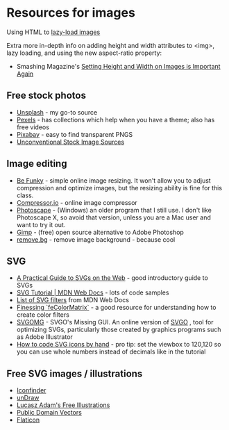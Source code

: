 # Resources for images

Using HTML to [lazy-load images](https://www.w3schools.com/tags/att_img_loading.asp)

Extra more in-depth info on adding height and width attributes to \<img\>, lazy loading, and using the new aspect-ratio property:

- Smashing Magazine's [Setting Height and Width on Images is Important Again](https://www.smashingmagazine.com/2020/03/setting-height-width-images-important-again/)

## Free stock photos

- [Unsplash](https://unsplash.com/) - my go-to source
- [Pexels](https://www.pexels.com/) - has collections which help when you have a theme; also has free videos
- [Pixabay](https://pixabay.com/) - easy to find transparent PNGS
- [Unconventional Stock Image Sources](https://css-tricks.com/unconventional-stock-image-sources/)

## Image editing

- [Be Funky](https://www.befunky.com/features/resize-image/) \- simple online image resizing. It won't allow you to adjust compression and optimize images, but the resizing ability is fine for this class.
- [Compressor.io](https://compressor.io/) \- online image compressor
- [Photoscape](http://www.photoscape.org/ps/main/download.php) \- (Windows) an older program that I still use. I don't like Photoscape X, so avoid that version, unless you are a Mac user and want to try it out.
- [Gimp](https://www.gimp.org/) \- (free) open source alternative to Adobe Photoshop
- [remove.bg](https://www.remove.bg/) \- remove image background - because cool

## SVG

- [A Practical Guide to SVGs on the Web](https://svgontheweb.com/) \- good introductory guide to SVGs
- [SVG Tutorial | MDN Web Docs](https://developer.mozilla.org/en-US/docs/Web/SVG/Tutorial) - lots of code samples
- [List of SVG filters](https://developer.mozilla.org/en-US/docs/tag/SVG%20Filter) from MDN Web Docs
- [Finessing \`feColorMatrix\`](https://alistapart.com/article/finessing-fecolormatrix) \- a good resource for understanding how to create color filters
- [SVGOMG](https://jakearchibald.github.io/svgomg/) \- SVGO's Missing GUI. An online version of [SVGO](https://github.com/svg/svgo) , tool for optimizing SVGs, particularly those created by graphics programs such as Adobe Illustrator
- [How to code SVG icons by hand](https://www.aleksandrhovhannisyan.com/blog/svg-tutorial-how-to-code-svg-icons-by-hand/) - pro tip: set the viewbox to 120,120 so you can use whole numbers instead of decimals like in the tutorial

## Free SVG images / illustrations

- [Iconfinder](https://www.iconfinder.com/)
- [unDraw](https://undraw.co/)
- [Lucasz Adam's Free Illustrations](https://lukaszadam.com/illustrations)
- [Public Domain Vectors](https://publicdomainvectors.org/en/)
- [Flaticon](https://www.flaticon.com/)
